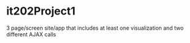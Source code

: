 # it202Project1
3 page/screen site/app that includes at least one visualization and two different AJAX calls
